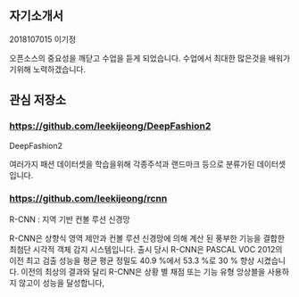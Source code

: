 ## 자기소개서

2018107015 이기정

오픈소스의 중요성을 깨닫고 수업을 듣게 되었습니다.
수업에서 최대한 많은것을 배워가기위해 노력하겠습니다.



## 관심 저장소

### https://github.com/leekijeong/DeepFashion2

DeepFashion2

여러가지 패션 데이터셋을 학습을위해 각종주석과 랜드마크 등으로 분류가된 데이터셋 입니다. 

### https://github.com/leekijeong/rcnn

R-CNN : 지역 기반 컨볼 루션 신경망

R-CNN은 상향식 영역 제안과 컨볼 루션 신경망에 의해 계산 된 풍부한 기능을 결합한 최첨단 시각적 객체 감지 시스템입니다. 
출시 당시 R-CNN은 PASCAL VOC 2012의 이전 최고 검출 성능을 평균 평균 정밀도 40.9 %에서 53.3 %로 30 % 향상 시켰습니다. 
이전의 최상의 결과와 달리 R-CNN은 상황 별 채점 또는 기능 유형 앙상블을 사용하지 않고이 성능을 달성합니다,